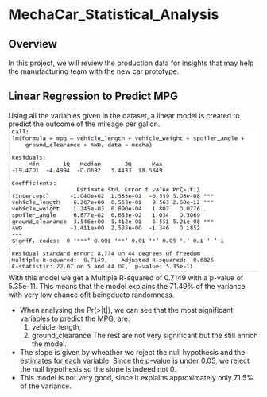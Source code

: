 # MechaCar_Statistical_Analysis

## Overview
In this project, we will review the production data for insights that may help the manufacturing team with the new car prototype.

## Linear Regression to Predict MPG
Using all the variables given in the dataset, a linear model is created to predict the outcome of the mileage per gallon.
![](images\lm_summary.png)
With this model we get a Multiple R-squared of 0.7149 with a p-value of 5.35e-11. This means that the model explains the 71.49% of the variance with very low chance ofit beingdueto randomness.

* When analysing the Pr(>|t|), we can see that the most significant variables to predict the MPG, are:
    1. vehicle_length, 
    2. ground_clearance
    The rest are not very significant but the still enrich the model.
* The slope is given by wheather we reject the null hypothesis and the estimates for each variable. Since the p-value is under 0.05, we reject the null hypothesis so the slope is indeed not 0.
* This model is not very good, since it explains approximately only 71.5% of the variance.


